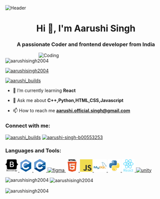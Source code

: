 ![Header](https://user-images.githubusercontent.com/66934377/223913733-deb1d974-787d-43c4-b60d-eff538aa161e.gif)

<h1 align="center">Hi 👋, I'm Aarushi Singh</h1>
<h3 align="center">A passionate Coder and frontend developer from India</h3>

<img align="right" alt="Coding" width="400" src="https://cdn.dribbble.com/users/1364029/screenshots/16093268/media/68e82a7fb4904614a9066d6b540c14b2.gif">




<p align="left"> <img src="https://komarev.com/ghpvc/?username=aarushisingh2004&label=Profile%20views&color=0e75b6&style=flat" alt="aarushisingh2004" /> </p>

<p align="left"> <a href="https://github.com/ryo-ma/github-profile-trophy"><img src="https://github-profile-trophy.vercel.app/?username=aarushisingh2004" alt="aarushisingh2004" /></a> </p>

<p align="left"> <a href="https://twitter.com/aarushi_builds" target="blank"><img src="https://img.shields.io/twitter/follow/aarushi_builds?logo=twitter&style=for-the-badge" alt="aarushi_builds" /></a> </p>

- 🌱 I’m currently learning **React**

- 💬 Ask me about **C++,Python,HTML,CSS,Javascript**

- 📫 How to reach me **aarushi.official.singh@gmail.com**

<h3 align="left">Connect with me:</h3>
<p align="left">
<a href="https://twitter.com/aarushi_builds" target="blank"><img align="center" src="https://raw.githubusercontent.com/rahuldkjain/github-profile-readme-generator/master/src/images/icons/Social/twitter.svg" alt="aarushi_builds" height="30" width="40" /></a>
<a href="https://linkedin.com/in/aarushi-singh-b00553253" target="blank"><img align="center" src="https://raw.githubusercontent.com/rahuldkjain/github-profile-readme-generator/master/src/images/icons/Social/linked-in-alt.svg" alt="aarushi-singh-b00553253" height="30" width="40" /></a>
</p>

<h3 align="left">Languages and Tools:</h3>
<p align="left"> <a href="https://getbootstrap.com" target="_blank" rel="noreferrer"> <img src="https://raw.githubusercontent.com/devicons/devicon/master/icons/bootstrap/bootstrap-plain-wordmark.svg" alt="bootstrap" width="40" height="40"/> </a> <a href="https://www.cprogramming.com/" target="_blank" rel="noreferrer"> <img src="https://raw.githubusercontent.com/devicons/devicon/master/icons/c/c-original.svg" alt="c" width="40" height="40"/> </a> <a href="https://www.w3schools.com/cpp/" target="_blank" rel="noreferrer"> <img src="https://raw.githubusercontent.com/devicons/devicon/master/icons/cplusplus/cplusplus-original.svg" alt="cplusplus" width="40" height="40"/> </a> <a href="https://www.figma.com/" target="_blank" rel="noreferrer"> <img src="https://www.vectorlogo.zone/logos/figma/figma-icon.svg" alt="figma" width="40" height="40"/> </a> <a href="https://www.w3.org/html/" target="_blank" rel="noreferrer"> <img src="https://raw.githubusercontent.com/devicons/devicon/master/icons/html5/html5-original-wordmark.svg" alt="html5" width="40" height="40"/> </a> <a href="https://developer.mozilla.org/en-US/docs/Web/JavaScript" target="_blank" rel="noreferrer"> <img src="https://raw.githubusercontent.com/devicons/devicon/master/icons/javascript/javascript-original.svg" alt="javascript" width="40" height="40"/> </a> <a href="https://www.mysql.com/" target="_blank" rel="noreferrer"> <img src="https://raw.githubusercontent.com/devicons/devicon/master/icons/mysql/mysql-original-wordmark.svg" alt="mysql" width="40" height="40"/> </a> <a href="https://www.python.org" target="_blank" rel="noreferrer"> <img src="https://raw.githubusercontent.com/devicons/devicon/master/icons/python/python-original.svg" alt="python" width="40" height="40"/> </a> <a href="https://reactjs.org/" target="_blank" rel="noreferrer"> <img src="https://raw.githubusercontent.com/devicons/devicon/master/icons/react/react-original-wordmark.svg" alt="react" width="40" height="40"/> </a> <a href="https://unity.com/" target="_blank" rel="noreferrer"> <img src="https://www.vectorlogo.zone/logos/unity3d/unity3d-icon.svg" alt="unity" width="40" height="40"/> </a> </p>

<p><img align="left" src="https://github-readme-stats.vercel.app/api/top-langs?username=aarushisingh2004&show_icons=true&locale=en&layout=compact" alt="aarushisingh2004" /></p>

<p>&nbsp;<img align="center" src="https://github-readme-stats.vercel.app/api?username=aarushisingh2004&show_icons=true&locale=en" alt="aarushisingh2004" /></p>

<p><img align="center" src="https://github-readme-streak-stats.herokuapp.com/?user=aarushisingh2004&" alt="aarushisingh2004" /></p>
